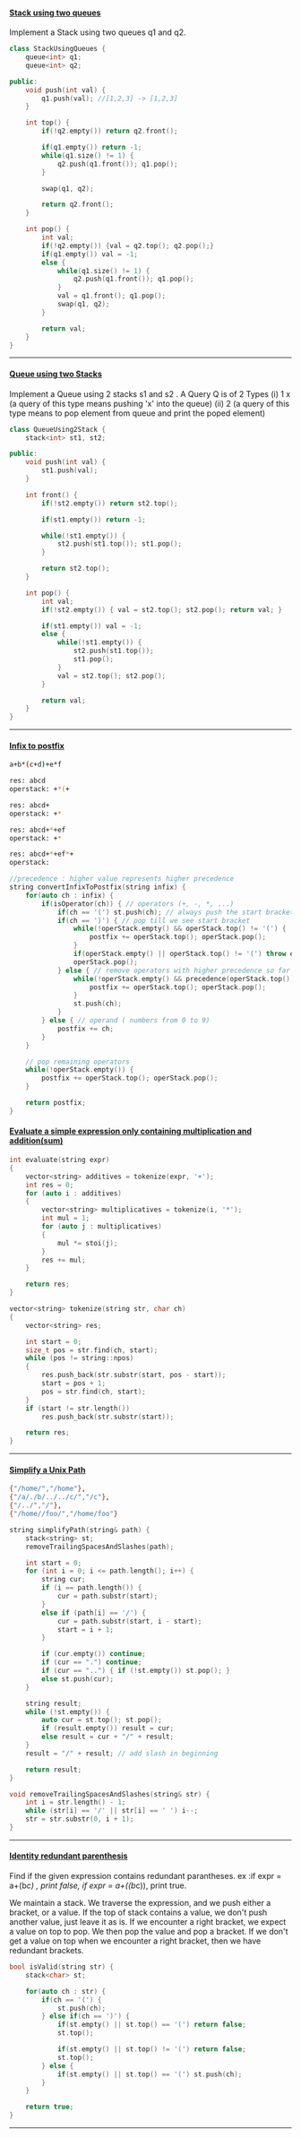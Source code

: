 #### [Stack using two queues ](https://practice.geeksforgeeks.org/problems/stack-using-two-queues/1)

Implement a Stack using two queues q1 and q2.

```cpp
class StackUsingQueues {
    queue<int> q1;
    queue<int> q2;

public:
    void push(int val) {
        q1.push(val); //[1,2,3] -> [1,2,3]
    }

    int top() {
        if(!q2.empty()) return q2.front();

        if(q1.empty()) return -1;
        while(q1.size() != 1) {
            q2.push(q1.front()); q1.pop();
        }

        swap(q1, q2);

        return q2.front();
    }

    int pop() {
        int val;
        if(!q2.empty()) {val = q2.top(); q2.pop();}
        if(q1.empty()) val = -1;
        else {
            while(q1.size() != 1) {
                q2.push(q1.front()); q1.pop();
            }
            val = q1.front(); q1.pop();
            swap(q1, q2);
        }

        return val;
    }
}
```

---

#### [Queue using two Stacks ](https://practice.geeksforgeeks.org/problems/queue-using-two-stacks/1)

Implement a Queue using 2 stacks s1 and s2 .
A Query Q is of 2 Types
(i) 1 x (a query of this type means pushing 'x' into the queue)
(ii) 2 (a query of this type means to pop element from queue and print the poped element)

```cpp
class QueueUsing2Stack {
    stack<int> st1, st2;

public:
    void push(int val) {
        st1.push(val);
    }

    int front() {
        if(!st2.empty()) return st2.top();

        if(st1.empty()) return -1;

        while(!st1.empty()) {
            st2.push(st1.top()); st1.pop();
        }

        return st2.top();
    }

    int pop() {
        int val;
        if(!st2.empty()) { val = st2.top(); st2.pop(); return val; }

        if(st1.empty()) val = -1;
        else {
            while(!st1.empty()) {
                st2.push(st1.top());
                st1.pop();
            }
            val = st2.top(); st2.pop();
        }

        return val;
    }
}
```

---

#### [Infix to postfix]()

```sh
a+b*(c+d)+e*f

res: abcd
operstack: +*(+

res: abcd+
operstack: +*

res: abcd+*+ef
operstack: +*

res: abcd+*+ef*+
operstack:
```

```cpp
//precedence : higher value represents higher precedence
string convertInfixToPostfix(string infix) {
    for(auto ch : infix) {
        if(isOperator(ch)) { // operators (+, -, *, ...)
            if(ch == '(') st.push(ch); // always push the start bracket
            if(ch == ')') { // pop till we see start bracket
                while(!operStack.empty() && operStack.top() != '(') {
                    postfix += operStack.top(); operStack.pop();
                }
                if(operStack.empty() || operStack.top() != '(') throw exception("Invalid");
                operStack.pop();
            } else { // remove operators with higher precedence so far
                while(!operStack.empty() && precedence(operStack.top()) >= precedence(ch)) {
                    postfix += operStack.top(); operStack.pop();
                }
                st.push(ch);
            }
        } else { // operand ( numbers from 0 to 9)
            postfix += ch;
        }
    }

    // pop remaining operators
    while(!operStack.empty()) {
        postfix += operStack.top(); operStack.pop();
    }

    return postfix;
}
```

#### [Evaluate a simple expression only containing multiplication and addition(sum)]()

```cpp
int evaluate(string expr)
{
    vector<string> additives = tokenize(expr, '+');
    int res = 0;
    for (auto i : additives)
    {
        vector<string> multiplicatives = tokenize(i, '*');
        int mul = 1;
        for (auto j : multiplicatives)
        {
            mul *= stoi(j);
        }
        res += mul;
    }

    return res;
}

vector<string> tokenize(string str, char ch)
{
    vector<string> res;

    int start = 0;
    size_t pos = str.find(ch, start);
    while (pos != string::npos)
    {
        res.push_back(str.substr(start, pos - start));
        start = pos + 1;
        pos = str.find(ch, start);
    }
    if (start != str.length())
        res.push_back(str.substr(start));

    return res;
}
```

---

#### [Simplify a Unix Path]()

```sh
{"/home/","/home"},
{"/a/./b/../../c/","/c"},
{"/../","/"},
{"/home//foo/","/home/foo"}
```

```cpp
string simplifyPath(string& path) {
    stack<string> st;
    removeTrailingSpacesAndSlashes(path);

    int start = 0;
    for (int i = 0; i <= path.length(); i++) {
        string cur;
        if (i == path.length()) {
            cur = path.substr(start);
        }
        else if (path[i] == '/') {
            cur = path.substr(start, i - start);
            start = i + 1;
        }

        if (cur.empty()) continue;
        if (cur == ".") continue;
        if (cur == "..") { if (!st.empty()) st.pop(); }
        else st.push(cur);
    }

    string result;
    while (!st.empty()) {
        auto cur = st.top(); st.pop();
        if (result.empty()) result = cur;
        else result = cur + "/" + result;
    }
    result = "/" + result; // add slash in beginning

    return result;
}

void removeTrailingSpacesAndSlashes(string& str) {
    int i = str.length() - 1;
    while (str[i] == '/' || str[i] == ' ') i--;
    str = str.substr(0, i + 1);
}
```

---

#### [Identity redundant parenthesis](https://www.careercup.com/question?id=6276805505843200)

Find if the given expression contains redundant parantheses. ex :if expr = a+(b*c) , print false, if expr = a+((b*c)), print true.

We maintain a stack. We traverse the expression, and we push either a bracket, or a value. If the top of stack contains a value, we don't push another value,
just leave it as is. If we encounter a right bracket, we expect a value on top to pop. We then pop the value and pop a bracket. If we don't get a value on top
when we encounter a right bracket, then we have redundant brackets.

```cpp
bool isValid(string str) {
    stack<char> st;

    for(auto ch : str) {
        if(ch == '(') {
            st.push(ch);
        } else if(ch == ')') {
            if(st.empty() || st.top() == '(') return false;
            st.top();

            if(st.empty() || st.top() != '(') return false;
            st.top();
        } else {
            if(st.empty() || st.top() == '(') st.push(ch);
        }
    }

    return true;
}
```

---
